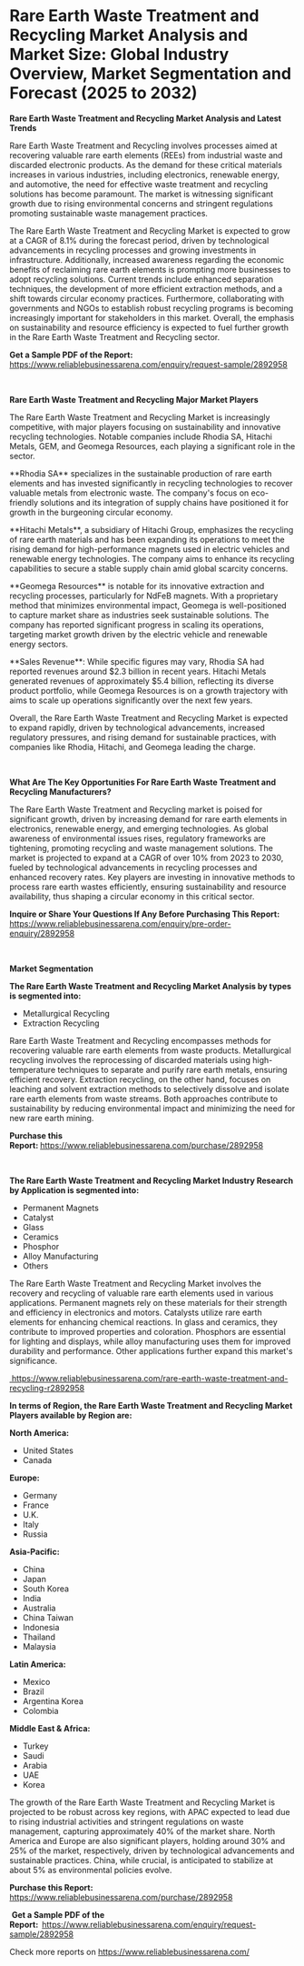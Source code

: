 <p><h1>Rare Earth Waste Treatment and Recycling Market Analysis and Market Size: Global Industry Overview, Market Segmentation and Forecast (2025 to 2032)</h1></p><p><strong>Rare Earth Waste Treatment and Recycling Market Analysis and Latest Trends</strong></p>
<p><p>Rare Earth Waste Treatment and Recycling involves processes aimed at recovering valuable rare earth elements (REEs) from industrial waste and discarded electronic products. As the demand for these critical materials increases in various industries, including electronics, renewable energy, and automotive, the need for effective waste treatment and recycling solutions has become paramount. The market is witnessing significant growth due to rising environmental concerns and stringent regulations promoting sustainable waste management practices.</p><p>The Rare Earth Waste Treatment and Recycling Market is expected to grow at a CAGR of 8.1% during the forecast period, driven by technological advancements in recycling processes and growing investments in infrastructure. Additionally, increased awareness regarding the economic benefits of reclaiming rare earth elements is prompting more businesses to adopt recycling solutions. Current trends include enhanced separation techniques, the development of more efficient extraction methods, and a shift towards circular economy practices. Furthermore, collaborating with governments and NGOs to establish robust recycling programs is becoming increasingly important for stakeholders in this market. Overall, the emphasis on sustainability and resource efficiency is expected to fuel further growth in the Rare Earth Waste Treatment and Recycling sector.</p></p>
<p><strong>Get a Sample PDF of the Report:&nbsp;</strong> <a href="https://www.reliablebusinessarena.com/enquiry/request-sample/2892958?utm_campaign=2396&utm_medium=2&utm_source=Github&utm_content=ia&utm_term=15032025&utm_id=rare-earth-waste-treatment-and-recycling">https://www.reliablebusinessarena.com/enquiry/request-sample/2892958</a></p>
<p>&nbsp;</p>
<p><strong>Rare Earth Waste Treatment and Recycling Major Market Players</strong></p>
<p><p>The Rare Earth Waste Treatment and Recycling Market is increasingly competitive, with major players focusing on sustainability and innovative recycling technologies. Notable companies include Rhodia SA, Hitachi Metals, GEM, and Geomega Resources, each playing a significant role in the sector.</p><p>**Rhodia SA** specializes in the sustainable production of rare earth elements and has invested significantly in recycling technologies to recover valuable metals from electronic waste. The company's focus on eco-friendly solutions and its integration of supply chains have positioned it for growth in the burgeoning circular economy.</p><p>**Hitachi Metals**, a subsidiary of Hitachi Group, emphasizes the recycling of rare earth materials and has been expanding its operations to meet the rising demand for high-performance magnets used in electric vehicles and renewable energy technologies. The company aims to enhance its recycling capabilities to secure a stable supply chain amid global scarcity concerns.</p><p>**Geomega Resources** is notable for its innovative extraction and recycling processes, particularly for NdFeB magnets. With a proprietary method that minimizes environmental impact, Geomega is well-positioned to capture market share as industries seek sustainable solutions. The company has reported significant progress in scaling its operations, targeting market growth driven by the electric vehicle and renewable energy sectors.</p><p>**Sales Revenue**: While specific figures may vary, Rhodia SA had reported revenues around $2.3 billion in recent years. Hitachi Metals generated revenues of approximately $5.4 billion, reflecting its diverse product portfolio, while Geomega Resources is on a growth trajectory with aims to scale up operations significantly over the next few years.</p><p>Overall, the Rare Earth Waste Treatment and Recycling Market is expected to expand rapidly, driven by technological advancements, increased regulatory pressures, and rising demand for sustainable practices, with companies like Rhodia, Hitachi, and Geomega leading the charge.</p></p>
<p>&nbsp;</p>
<p><strong>What Are The Key Opportunities For Rare Earth Waste Treatment and Recycling Manufacturers?</strong></p>
<p><p>The Rare Earth Waste Treatment and Recycling market is poised for significant growth, driven by increasing demand for rare earth elements in electronics, renewable energy, and emerging technologies. As global awareness of environmental issues rises, regulatory frameworks are tightening, promoting recycling and waste management solutions. The market is projected to expand at a CAGR of over 10% from 2023 to 2030, fueled by technological advancements in recycling processes and enhanced recovery rates. Key players are investing in innovative methods to process rare earth wastes efficiently, ensuring sustainability and resource availability, thus shaping a circular economy in this critical sector.</p></p>
<p><strong>Inquire or Share Your Questions If Any Before Purchasing This Report:</strong> <a href="https://www.reliablebusinessarena.com/enquiry/pre-order-enquiry/2892958?utm_campaign=2396&utm_medium=2&utm_source=Github&utm_content=ia&utm_term=15032025&utm_id=rare-earth-waste-treatment-and-recycling">https://www.reliablebusinessarena.com/enquiry/pre-order-enquiry/2892958</a></p>
<p>&nbsp;</p>
<p><strong>Market Segmentation</strong></p>
<p><strong>The Rare Earth Waste Treatment and Recycling Market Analysis by types is segmented into:</strong></p>
<p><ul><li>Metallurgical Recycling</li><li>Extraction Recycling</li></ul></p>
<p><p>Rare Earth Waste Treatment and Recycling encompasses methods for recovering valuable rare earth elements from waste products. Metallurgical recycling involves the reprocessing of discarded materials using high-temperature techniques to separate and purify rare earth metals, ensuring efficient recovery. Extraction recycling, on the other hand, focuses on leaching and solvent extraction methods to selectively dissolve and isolate rare earth elements from waste streams. Both approaches contribute to sustainability by reducing environmental impact and minimizing the need for new rare earth mining.</p></p>
<p><strong>Purchase this Report:&nbsp;</strong><a href="https://www.reliablebusinessarena.com/purchase/2892958?utm_campaign=2396&utm_medium=2&utm_source=Github&utm_content=ia&utm_term=15032025&utm_id=rare-earth-waste-treatment-and-recycling">https://www.reliablebusinessarena.com/purchase/2892958</a></p>
<p>&nbsp;</p>
<p><strong>The Rare Earth Waste Treatment and Recycling Market Industry Research by Application is segmented into:</strong></p>
<p><ul><li>Permanent Magnets</li><li>Catalyst</li><li>Glass</li><li>Ceramics</li><li>Phosphor</li><li>Alloy Manufacturing</li><li>Others</li></ul></p>
<p><p>The Rare Earth Waste Treatment and Recycling Market involves the recovery and recycling of valuable rare earth elements used in various applications. Permanent magnets rely on these materials for their strength and efficiency in electronics and motors. Catalysts utilize rare earth elements for enhancing chemical reactions. In glass and ceramics, they contribute to improved properties and coloration. Phosphors are essential for lighting and displays, while alloy manufacturing uses them for improved durability and performance. Other applications further expand this market's significance.</p></p>
<p><a href="https://www.reliablebusinessarena.com/rare-earth-waste-treatment-and-recycling-r2892958?utm_campaign=2396&utm_medium=2&utm_source=Github&utm_content=ia&utm_term=15032025&utm_id=rare-earth-waste-treatment-and-recycling">&nbsp;https://www.reliablebusinessarena.com/rare-earth-waste-treatment-and-recycling-r2892958</a></p>
<p><strong>In terms of Region, the Rare Earth Waste Treatment and Recycling Market Players available by Region are:</strong></p>
<p>
    <p> <strong> North America: </strong>
        <ul>
            <li>United States</li>
            <li>Canada</li>
        </ul>
        </p> 
    <p> <strong> Europe: </strong>
        <ul>
            <li>Germany</li>
            <li>France</li>
            <li>U.K.</li>
            <li>Italy</li>
            <li>Russia</li>
        </ul>
        </p> 
    <p> <strong> Asia-Pacific: </strong>
        <ul>
            <li>China</li>
            <li>Japan</li>
            <li>South Korea</li>
            <li>India</li>
            <li>Australia</li>
            <li>China Taiwan</li>
            <li>Indonesia</li>
            <li>Thailand</li>
            <li>Malaysia</li>
        </ul>
        </p> 
    <p> <strong> Latin America: </strong>
        <ul>
            <li>Mexico</li>
            <li>Brazil</li>
            <li>Argentina Korea</li>
            <li>Colombia</li>
        </ul>
        </p> 
    <p> <strong> Middle East & Africa: </strong>
        <ul>
            <li>Turkey</li>
            <li>Saudi</li>
            <li>Arabia</li>
            <li>UAE</li>
            <li>Korea</li>
        </ul>
    </p>
    </p>
<p><p>The growth of the Rare Earth Waste Treatment and Recycling Market is projected to be robust across key regions, with APAC expected to lead due to rising industrial activities and stringent regulations on waste management, capturing approximately 40% of the market share. North America and Europe are also significant players, holding around 30% and 25% of the market, respectively, driven by technological advancements and sustainable practices. China, while crucial, is anticipated to stabilize at about 5% as environmental policies evolve.</p></p>
<p><strong>Purchase this Report: </strong><a href="https://www.reliablebusinessarena.com/purchase/2892958?utm_campaign=2396&utm_medium=2&utm_source=Github&utm_content=ia&utm_term=15032025&utm_id=rare-earth-waste-treatment-and-recycling">https://www.reliablebusinessarena.com/purchase/2892958</a></p>
<p>&nbsp;<strong>Get a Sample PDF of the Report:&nbsp;&nbsp;</strong><a href="https://www.reliablebusinessarena.com/enquiry/request-sample/2892958?utm_campaign=2396&utm_medium=2&utm_source=Github&utm_content=ia&utm_term=15032025&utm_id=rare-earth-waste-treatment-and-recycling">https://www.reliablebusinessarena.com/enquiry/request-sample/2892958</a></p>
<p><strong></strong></p>
<p>Check more reports on <a href="https://www.reliablebusinessarena.com/?utm_campaign=2396&utm_medium=2&utm_source=Github&utm_content=ia&utm_term=15032025&utm_id=rare-earth-waste-treatment-and-recycling">https://www.reliablebusinessarena.com/</a></p>